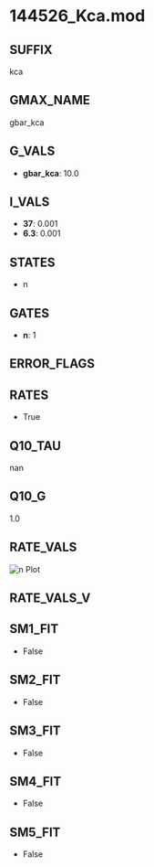 # 144526_Kca.mod

## SUFFIX

kca

## GMAX_NAME

gbar_kca

## G_VALS

- **gbar_kca**: 10.0

## I_VALS

- **37**: 0.001
- **6.3**: 0.001

## STATES

- n

## GATES

- **n**: 1

## ERROR_FLAGS


## RATES

- True

## Q10_TAU

nan

## Q10_G

1.0

## RATE_VALS

![n Plot](/Users/pbozelos/Dropbox/icg-Chai-Panos/supermodels/output_markdown_files/KCa/144526_Kca.mod/images/n.png)

## RATE_VALS_V

## SM1_FIT

- False

## SM2_FIT

- False

## SM3_FIT

- False

## SM4_FIT

- False

## SM5_FIT

- False


